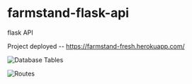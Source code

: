 # farmstand-flask-api
flask API

Project deployed -- https://farmstand-fresh.herokuapp.com/

![Database Tables](https://i.imgur.com/p6mcTv0.jpg)

![Routes](https://i.imgur.com/rxrDohb.jpg)
